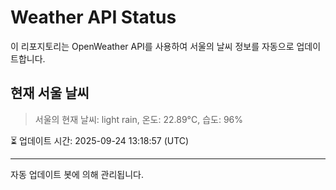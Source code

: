 
# Weather API Status

이 리포지토리는 OpenWeather API를 사용하여 서울의 날씨 정보를 자동으로 업데이트합니다.

## 현재 서울 날씨
> 서울의 현재 날씨: light rain, 온도: 22.89°C, 습도: 96%

⏳ 업데이트 시간: 2025-09-24 13:18:57 (UTC)

---
자동 업데이트 봇에 의해 관리됩니다.
